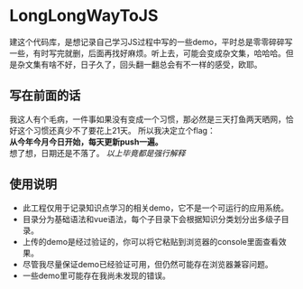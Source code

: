 # LongLongWayToJS
建这个代码库，是想记录自己学习JS过程中写的一些demo，平时总是零零碎碎写一些，有时写完就删，后面再找好麻烦。听上去，可能会变成杂文集，哈哈哈。但是杂文集有啥不好，日子久了，回头翻一翻总会有不一样的感受，欧耶。
## 写在前面的话  
我这人有个毛病，一件事如果没有变成一个习惯，那必然是三天打鱼两天晒网，恰好这个习惯还真少不了要花上21天。  所以我决定立个flag：  
**从今年今月今日开始，每天更新push一遍。**  
想了想，日期还是不落了。 
*以上毕竟都是强行解释*    
## 使用说明   
+ 此工程仅用于记录知识点学习的相关demo，它不是一个可运行的应用系统。  
+ 目录分为基础语法和vue语法，每个子目录下会根据知识分类划分出多级子目录。  
+ 上传的demo是经过验证的，你可以将它粘贴到浏览器的console里面查看效果。  
+ 尽管我尽量保证demo已经验证可用，但仍然可能存在浏览器兼容问题。  
+ 一些demo里可能存在我尚未发现的错误。  
